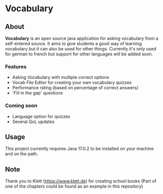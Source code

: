 # Vocabulary

## About
**Vocabulary** is an open source java application for asking vocabulary from a self-entered source. It aims to give students a good way of learning vocabulary but it can also be used for other things.
Currently it's only used for german to french but support for other languages will be added soon.

### Features
- Asking Vocabulary with multiple correct options
- Vocab File Editor for creating your own vocabulary quizzes
- Performance rating (based on percentage of correct answers)
- 'Fill in the gap' questions

### Coming soon
- Language option for quizzes
- Several QoL updates

## Usage
This project currently requires Java 17.0.2 to be installed on your machine and on the path.

## Note
Thank you to Klett (https://www.klett.de) for creating school books (Part of one of the chapters could be found as an example in this repository)
